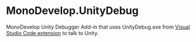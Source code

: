 # MonoDevelop.UnityDebug

MonoDevelop Unity Debugger Add-in that uses UnityDebug.exe from 
[Visual Studio Code extension](https://github.com/lukaszunity/vscode-unity-debug) to talk to Unity.
